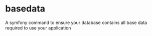 # basedata
A symfony command to ensure your database contains all base data required to use your application
